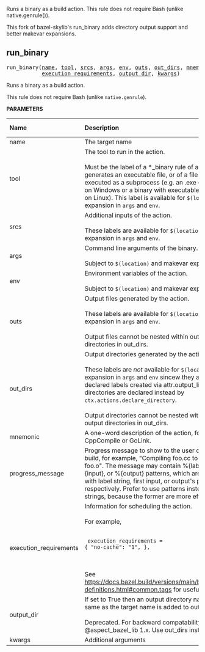 <!-- Generated with Stardoc: http://skydoc.bazel.build -->

Runs a binary as a build action. This rule does not require Bash (unlike native.genrule()).

This fork of bazel-skylib's run_binary adds directory output support and better makevar expansions.


<a id="run_binary"></a>

## run_binary

<pre>
run_binary(<a href="#run_binary-name">name</a>, <a href="#run_binary-tool">tool</a>, <a href="#run_binary-srcs">srcs</a>, <a href="#run_binary-args">args</a>, <a href="#run_binary-env">env</a>, <a href="#run_binary-outs">outs</a>, <a href="#run_binary-out_dirs">out_dirs</a>, <a href="#run_binary-mnemonic">mnemonic</a>, <a href="#run_binary-progress_message">progress_message</a>,
           <a href="#run_binary-execution_requirements">execution_requirements</a>, <a href="#run_binary-output_dir">output_dir</a>, <a href="#run_binary-kwargs">kwargs</a>)
</pre>

Runs a binary as a build action.

This rule does not require Bash (unlike `native.genrule`).


**PARAMETERS**


| Name  | Description | Default Value |
| :------------- | :------------- | :------------- |
| <a id="run_binary-name"></a>name |  The target name   |  none |
| <a id="run_binary-tool"></a>tool |  The tool to run in the action.<br><br>Must be the label of a *_binary rule of a rule that generates an executable file, or of a file that can be executed as a subprocess (e.g. an .exe or .bat file on Windows or a binary with executable permission on Linux). This label is available for <code>$(location)</code> expansion in <code>args</code> and <code>env</code>.   |  none |
| <a id="run_binary-srcs"></a>srcs |  Additional inputs of the action.<br><br>These labels are available for <code>$(location)</code> expansion in <code>args</code> and <code>env</code>.   |  <code>[]</code> |
| <a id="run_binary-args"></a>args |  Command line arguments of the binary.<br><br>Subject to <code>$(location)</code> and makevar expansions.   |  <code>[]</code> |
| <a id="run_binary-env"></a>env |  Environment variables of the action.<br><br>Subject to <code>$(location)</code> and makevar expansions.   |  <code>{}</code> |
| <a id="run_binary-outs"></a>outs |  Output files generated by the action.<br><br>These labels are available for <code>$(location)</code> expansion in <code>args</code> and <code>env</code>.<br><br>Output files cannot be nested within output directories in out_dirs.   |  <code>[]</code> |
| <a id="run_binary-out_dirs"></a>out_dirs |  Output directories generated by the action.<br><br>These labels are _not_ available for <code>$(location)</code> expansion in <code>args</code> and <code>env</code> sincew they are not pre-declared labels created via attr.output_list(). Output directories are declared instead by <code>ctx.actions.declare_directory</code>.<br><br>Output directories cannot be nested within other output directories in out_dirs.   |  <code>[]</code> |
| <a id="run_binary-mnemonic"></a>mnemonic |  A one-word description of the action, for example, CppCompile or GoLink.   |  <code>"RunBinary"</code> |
| <a id="run_binary-progress_message"></a>progress_message |  Progress message to show to the user during the build, for example, "Compiling foo.cc to create foo.o". The message may contain %{label}, %{input}, or %{output} patterns, which are substituted with label string, first input, or output's path, respectively. Prefer to use patterns instead of static strings, because the former are more efficient.   |  <code>None</code> |
| <a id="run_binary-execution_requirements"></a>execution_requirements |  Information for scheduling the action.<br><br>For example,<br><br><pre><code> execution_requirements = {     "no-cache": "1", }, </code></pre><br><br>See https://docs.bazel.build/versions/main/be/common-definitions.html#common.tags for useful keys.   |  <code>None</code> |
| <a id="run_binary-output_dir"></a>output_dir |  If set to True then an output directory named the same as the target name is added to out_dirs.<br><br>Deprecated. For backward compatability with @aspect_bazel_lib 1.x. Use out_dirs instead.   |  <code>False</code> |
| <a id="run_binary-kwargs"></a>kwargs |  Additional arguments   |  none |


